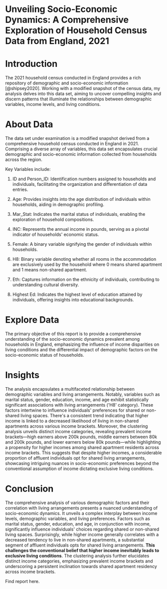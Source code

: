 # Unveiling Socio-Economic Dynamics: A Comprehensive Exploration of Household Census Data from England, 2021

# Introduction

The 2021 household census conducted in England provides a rich repository of demographic and socio-economic information [@shipsey2020]. Working with a modified snapshot of the census data, my analysis delves into this data set, aiming to uncover compelling insights and discern patterns that illuminate the relationships between demographic variables, income levels, and living conditions.

# About Data

The data set under examination is a modified snapshot derived from a comprehensive household census conducted in England in 2021. Comprising a diverse array of variables, this data set encapsulates crucial demographic and socio-economic information collected from households across the region.

Key Variables include:

1.  ID and Person_ID: Identification numbers assigned to households and individuals, facilitating the organization and differentiation of data entries.

2.  Age: Provides insights into the age distribution of individuals within households, aiding in demographic profiling.

3.  Mar_Stat: Indicates the marital status of individuals, enabling the exploration of household compositions.

4.  INC: Represents the annual income in pounds, serving as a pivotal indicator of households' economic status.

5.  Female: A binary variable signifying the gender of individuals within households.

6.  H8: Binary variable denoting whether all rooms in the accommodation are exclusively used by the household where 0 means shared apartment and 1 means non-shared apartment.

7.  Eth: Captures information on the ethnicity of individuals, contributing to understanding cultural diversity.

8.  Highest Ed: Indicates the highest level of education attained by individuals, offering insights into educational backgrounds.

# Explore Data

The primary objective of this report is to provide a comprehensive understanding of the socio-economic dynamics prevalent among households in England, emphasizing the influence of income disparities on living conditions and the differential impact of demographic factors on the socio-economic status of households.

# Insights
The analysis encapsulates a multifaceted relationship between demographic variables and living arrangements. Notably, variables such as marital status, gender, education, income, and age exhibit statistically significant associations with living arrangements ('H8' category). These factors intertwine to influence individuals' preferences for shared or non-shared living spaces. There's a consistent trend indicating that higher income is linked to a decreased likelihood of living in non-shared apartments across various income brackets. Moreover, the clustering analysis unveils distinct income categories, revealing prevalent income brackets—high earners above 200k pounds, middle earners between 80k and 200k pounds, and lower earners below 80k pounds—while highlighting a propensity for higher incomes among shared apartment residents across income brackets. This suggests that despite higher incomes, a considerable proportion of affluent individuals opt for shared living arrangements, showcasing intriguing nuances in socio-economic preferences beyond the conventional assumption of income dictating exclusive living conditions.

# Conclusion

The comprehensive analysis of various demographic factors and their correlation with living arrangements presents a nuanced understanding of socio-economic dynamics. It unveils a complex interplay between income levels, demographic variables, and living preferences. Factors such as marital status, gender, education, and age, in conjunction with income, significantly influence individuals' choices regarding shared or non-shared living spaces. Surprisingly, while higher income generally correlates with a decreased tendency to live in non-shared apartments, a substantial segment of affluent individuals opts for shared living arrangements. **This challenges the conventional belief that higher income inevitably leads to exclusive living conditions**. The clustering analysis further elucidates distinct income categories, emphasizing prevalent income brackets and underscoring a persistent inclination towards shared apartment residency across income brackets. 

Find report here.
